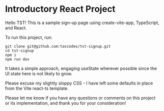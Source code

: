 # Introductory React Project

Hello TST! This is a sample sign-up page using create-vite-app, TypeScript, and React.

To run this project, run:

```
git clone git@github.com:tascodes/tst-signup.git
cd tst-signup
npm i
npm run dev
```

It takes a simple approach, engaging useState wherever possible since the UI state here is not likely to grow.

Please excuse my slightly sloppy CSS - I have left some defaults in place from the Vite react-ts template.

Please let me know if you have any questions or comments on this project or its implementation, and thank you for your consideration!
